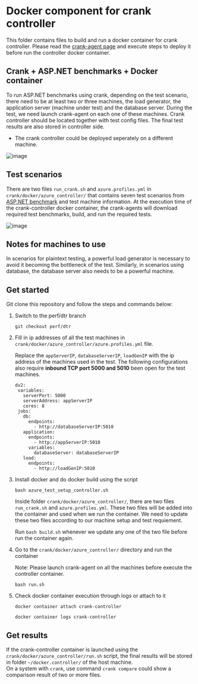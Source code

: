 # Docker component for crank controller

This folder contains files to build and run a docker container for crank controller. Please read the [crank-agent page](https://github.com/weilinwa/crank/blob/perf/dtr/docker/azure_agent/README.md) and execute steps to deploy it before run the 
controller docker container. 

## Crank + ASP.NET benchmarks + Docker container

To run ASP.NET benchmarks using crank, depending on the test scenario, there need to be at least two or three machines, the load generator, the application server 
(machine under test) and the database server. During the test, we need launch crank-agent on each one of these machines. Crank controller should be located together with test config files. The final test results are also stored in controller side.

- The crank controller could be deployed seperately on a different machine. 
 
![image](https://user-images.githubusercontent.com/23725779/160046833-d8da8667-fe56-41d2-98fc-8fd42d62b531.png)

## Test scenarios

There are two files `run_crank.sh` and `azure.profiles.yml` in `crank/docker/azure_controller/` that contains seven test scenarios from [ASP.NET benchmark](https://github.com/aspnet/Benchmarks/tree/main/scenarios) and test machine information. At the execution time of the crank-controller docker container, the crank-agents will download required test benchmarks, build, and run the required tests.

![image](https://user-images.githubusercontent.com/23725779/160046898-3ad0067f-f716-43dc-a6ed-34bb96568d08.png)



## Notes for machines to use

In scenarios for plaintext testing, a powerful load generator is necessary to avoid it becoming the bottleneck of the test. Similarly, in scenarios using database, 
the database server also needs to be a powerful machine. 


## Get started

Git clone this repository and follow the steps and commands below:
 
1. Switch to the perf/dtr branch

    ``` 
    git checkout perf/dtr  
    ```
2. Fill in ip addresses of all the test machines in `crank/docker/azure_controller/azure.profiles.yml` file.

   Replace the `appServerIP`, `databaseServerIP`, `loadGenIP` with the ip address of the machines used in the test.
   The following configurations also require **inbound TCP port 5000 and 5010** been open for the test machines. 
   
   ```
   dv2:
    variables:
      serverPort: 5000
      serverAddress: appServerIP
      cores: 8
    jobs:
      db:
        endpoints:
          - http://databaseServerIP:5010
      application:
        endpoints:
          - http://appServerIP:5010
        variables:
          databaseServer: databaseServerIP
      load:
        endpoints:
          - http://loadGenIP:5010
   
   ```

3. Install docker and do docker build using the script 

    ```
    bash azure_test_setup_controller.sh
    ```
    Inside folder `crank/docker/azure_controller/`, there are two files `run_crank.sh` and `azure.profiles.yml`. These two files will be added into the container and used when 
    we run the container. We need to update these two files according to our machine setup and test requiement. 
    
    Run `bash build.sh` whenever we update any one of the two file before run the container again.
 
4. Go to the `crank/docker/azure_controller/` directory and run the container

   Note: Please launch crank-agent on all the machines before execute the controller container.
   
    ``` 
    bash run.sh 
    ```
5. Check docker container execution through logs or attach to it

    ```
    docker container attach crank-controller
    
    docker container logs crank-controller 
    ```


## Get results

If the crank-controller container is launched using the `crank/docker/azure_controller/run.sh` script, the final results will be stored in folder `~/docker.controller/` of 
the host machine.  
On a system with `crank`, use command `crank compare` could show a comparison result of two or more files.

